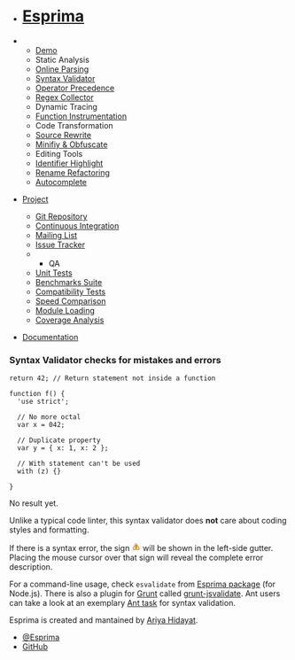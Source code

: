 - # [Esprima](../index.html)

- - [Demo](../demo/index.html)
  - Static Analysis
  - [Online Parsing](../demo/parse.html)
  - [Syntax Validator](../demo/validate.html)
  - [Operator Precedence](../demo/precedence.html)
  - [Regex Collector](../demo/collector.html)
  - Dynamic Tracing
  - [Function Instrumentation](../demo/functiontrace.html)
  - Code Transformation
  - [Source Rewrite](../demo/rewrite.html)
  - [Minifiy & Obfuscate](../demo/minify.html)
  - Editing Tools
  - [Identifier Highlight](../demo/highlight.html)
  - [Rename Refactoring](../demo/rename.html)
  - [Autocomplete](../demo/autocomplete.html)
- [Project](#)

  - [Git Repository](http://github.com/ariya/esprima)
  - [Continuous Integration](https://travis-ci.org/ariya/esprima)
  - [Mailing List](http://groups.google.com/group/esprima)
  - [Issue Tracker](http://issues.esprima.org/)
  - - QA
  - [Unit Tests](../test/index.html)
  - [Benchmarks Suite](../test/benchmarks.html)
  - [Compatibility Tests](../test/compat.html)
  - [Speed Comparison](../test/compare.html)
  - [Module Loading](../test/module.html)
  - [Coverage Analysis](../test/coverage.html)

- [Documentation](../doc/index.html)

### **Syntax Validator** checks for mistakes and errors

    return 42; // Return statement not inside a function

    function f() {
      'use strict';

      // No more octal
      var x = 042;

      // Duplicate property
      var y = { x: 1, x: 2 };

      // With statement can't be used
      with (z) {}

    }

No result yet.

Unlike a typical code linter, this syntax validator does **not** care about coding styles and formatting.

If there is a syntax error, the sign ![](data:image/gif;base64,R0lGODlhEAAQANUAAP7bc//egf/ij/7ijv/jl/7kl//mnv7lnv/uwf7CTP7DTf7DT/7IW//Na/7Na//NbP7QdP/dmbltAIJNAF03AMSAJMSCLKqASa2DS6uBSquCSrGHTq6ETbCHT7WKUrKIUcCVXL+UXMOYX8GWXsSZYMiib6+ETbOIUcOXX86uhd3Muf///wAAAAAAAAAAAAAAAAAAAAAAAAAAAAAAAAAAAAAAAAAAAAAAAAAAAAAAAAAAAAAAAAAAAAAAAAAAAAAAACH5BAEAACsALAAAAAAQABAAAAZowJVwSCwaj0ihikRSJYcoBEL0XKlGkcjImQQhJBREKFnyICoThKeE/AAW6AXgdPyUAgrLJBEo0YsbAQyDhAEdRRwDDw8OaA4NDQImRBgFEJdglxAEGEQZKQcHBqOkKRpFF6mqq1WtrUEAOw==) will be shown in the left-side gutter. Placing the mouse cursor over that sign will reveal the complete error description.

For a command-line usage, check `esvalidate` from [Esprima package](https://npmjs.org/package/esprima) (for Node.js). There is also a plugin for [Grunt](http://gruntjs.com/) called [grunt-jsvalidate](https://github.com/ariya/grunt-jsvalidate). Ant users can take a look at an exemplary [Ant task](https://github.com/ariya/ant-javascript-validate) for syntax validation.

Esprima is created and mantained by [Ariya Hidayat](http://ariya.ofilabs.com/about).

- [@Esprima](http://twitter.com/esprima)
- [GitHub](https://github.com/ariya/esprima)
